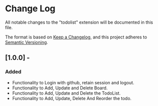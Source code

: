 # Change Log

All notable changes to the "todolist" extension will be documented in this file.

The format is based on [Keep a Changelog](https://keepachangelog.com/en/1.0.0/),
and this project adheres to [Semantic Versioning](https://semver.org/spec/v2.0.0.html).

## [1.0.0] -

### Added

- Functionality to Login with github, retain session and logout.
- Functionality to Add, Update and Delete Board.
- Functionality to Add, Update and Delete the TodoList.
- Functionality to Add, Update, Delete And Reorder the todo.
